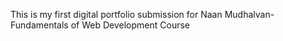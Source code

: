 This is my first digital portfolio submission for Naan Mudhalvan-Fundamentals of Web Development Course
